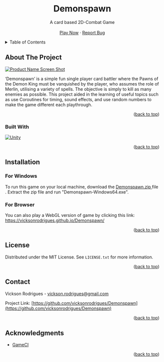 
 
<a name="readme-top"></a>


<!-- PROJECT LOGO -->
<br />

  <h1 align="center">Demonspawn</h1>

  <p align="center">
    A card based 2D-Combat Game
    <br />
    <br />
    <a href="https://vicksonrodrigues.github.io/Demonspawn/">Play Now</a>
    ·
    <a href="https://github.com/vicksonrodrigues/Demonspawn/issues">Report Bug</a>
  </p>
</div>



<!-- TABLE OF CONTENTS -->
<details>
  <summary>Table of Contents</summary>
  <ol>
    <li>
      <a href="#about-the-project">About The Project</a>
      <ul>
        <li><a href="#built-with">Built With</a></li>
      </ul>
    </li>
    <li>
      <a href="#getting-started">Getting Started</a>
      <ul>
        <li><a href="#prerequisites">Prerequisites</a></li>
        <li><a href="#installation">Installation</a></li>
      </ul>
    </li>
    <li><a href="#license">License</a></li>
    <li><a href="#contact">Contact</a></li>
    <li><a href="#acknowledgments">Acknowledgments</a></li>
  </ol>
</details>



<!-- ABOUT THE PROJECT -->
## About The Project

[![Product Name Screen Shot][product-screenshot]](https://example.com)


‘Demonspawn’ is a simple fun single player card battler where the Pawns of the Demon King must be vanquished by the player, who assumes the role of Merlin, utilising a variety of spells. The objective is simply to kill as many enemies as possible. This project aided in the learning of useful topics such as use Coroutines for timing,  sound effects, and use random numbers to make the game different each playthrough.




<p align="right">(<a href="#readme-top">back to top</a>)</p>



### Built With

[![Unity][Unity]][Unity-url]


<p align="right">(<a href="#readme-top">back to top</a>)</p>



<!-- GETTING STARTED -->
## Installation


### For Windows

To run this game on your local machine, download the <a href = https://github.com/vicksonrodrigues/Demonspawn/archive/refs/tags/v0.0.1-beta.4.zip>Demonspawn.zip </a> file . Extract the zip file and run "Demonspawn-Windows64.exe".

### For Browser

You can also play a WebGL version of game by clicking this link: https://vicksonrodrigues.github.io/Demonspawn/

<p align="right">(<a href="#readme-top">back to top</a>)</p>


<!-- LICENSE -->
## License

Distributed under the MIT License. See `LICENSE.txt` for more information.

<p align="right">(<a href="#readme-top">back to top</a>)</p>



<!-- CONTACT -->
## Contact

Vickson Rodrigues - vickson.rodrigues@gmail.com

Project Link: [https://github.com/vicksonrodrigues/Demonspawn](https://github.com/vicksonrodrigues/Demonspawn)

<p align="right">(<a href="#readme-top">back to top</a>)</p>



<!-- ACKNOWLEDGMENTS -->
## Acknowledgments

* [GameCI](https://game.ci/)


<p align="right">(<a href="#readme-top">back to top</a>)</p>



<!-- MARKDOWN LINKS & IMAGES -->
<!-- https://www.markdownguide.org/basic-syntax/#reference-style-links -->
[product-screenshot]: images/screenshot.png
[Unity]: https://img.shields.io/badge/unity-v2021.3.0f1-%23000000.svg?style=for-the-badge&logo=unity&logoColor=white
[Unity-url]: https://unity.com/


